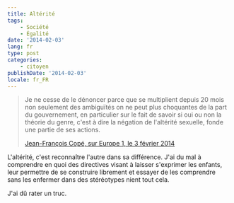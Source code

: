 ```yaml
---
title: Altérité
tags:
    - Société
    - Égalité
date: '2014-02-03'
lang: fr
type: post
categories:
    - citoyen
publishDate: '2014-02-03'
locale: fr_FR
---
```


> Je ne cesse de le dénoncer parce que se multiplient depuis 20 mois non seulement des ambiguïtés on ne peut plus choquantes de la part du gouvernement, en particulier sur le fait de savoir si oui ou non la théorie du genre, c'est à dire la négation de l'altérité sexuelle, fonde une partie de ses actions.  
>
> [Jean-François Copé, sur Europe 1, le 3 février 2014](http://www.europe1.fr/mediacenter/emissions/l-interview-de-jean-pierre-elkabbach/videos/cope-comprend-les-manifestants-1789557 "Jean-François Copé, sur Europe 1, le 3 février 2014")

L'altérité, c'est reconnaître l'autre dans sa différence. J'ai du mal à comprendre en quoi des directives visant à laisser s'exprimer les enfants, leur permettre de se construire librement et essayer de les comprendre sans les enfermer dans des stéréotypes nient tout cela.

J'ai dû rater un truc.
